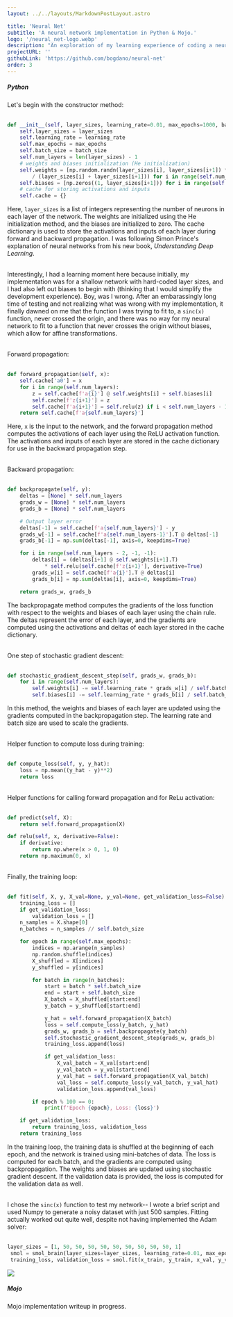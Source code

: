 ```yaml
---
layout: ../../layouts/MarkdownPostLayout.astro

title: 'Neural Net'
subtitle: 'A neural network implementation in Python & Mojo.'
logo: '/neural_net-logo.webp'
description: "An exploration of my learning experience of coding a neural network from scratch. I chose Python for this implementation because of my desire to port and compare it to the Mojo programming language, which aims to be, syntactically, a superset of Python."
projectURL: ''
githubLink: 'https://github.com/bogdano/neural-net'
order: 3
---
```


<h5 class="text-4xl mt-4 ml-1 text-bunker-600 dark:text-bunker-300 font-limelight leading-tight mb-2">
  Python
</h5>

Let's begin with the constructor method:<br /><br />

```python
def __init__(self, layer_sizes, learning_rate=0.01, max_epochs=1000, batch_size=20):
    self.layer_sizes = layer_sizes
    self.learning_rate = learning_rate
    self.max_epochs = max_epochs
    self.batch_size = batch_size
    self.num_layers = len(layer_sizes) - 1
    # weights and biases initialization (He initialization)
    self.weights = [np.random.randn(layer_sizes[i], layer_sizes[i+1]) * np.sqrt(4.
        / (layer_sizes[i] + layer_sizes[i+1])) for i in range(self.num_layers)]
    self.biases = [np.zeros((1, layer_sizes[i+1])) for i in range(self.num_layers)]
    # cache for storing activations and inputs
    self.cache = {}
```
Here, `layer_sizes` is a list of integers representing the number of neurons in each layer of the network. The weights are initialized using the He initialization
method, and the biases are initialized to zero. The cache dictionary is used to store the activations and inputs of each layer during forward and backward
propagation. I was following Simon Prince's explanation of neural networks from his new book, *Understanding Deep Learning*.<br /><br />

Interestingly, I had a learning moment here because initially, my implementation was for a shallow network with hard-coded layer sizes, and I had
also left out biases to begin with (thinking that I would simplify the development experience). Boy, was I wrong. After an embarassingly long time of testing
and not realizing what was wrong with my implementation, it finally dawned on me that the function I was trying to fit to, a `sinc(x)` function, never crossed the origin,
and there was no way for my neural network to fit to a function that never crosses the origin without biases, which allow for affine transformations.<br /><br />

Forward propagation:<br /><br />

```python
def forward_propagation(self, x):
    self.cache['a0'] = x
    for i in range(self.num_layers):
        z = self.cache[f'a{i}'] @ self.weights[i] + self.biases[i]
        self.cache[f'z{i+1}'] = z
        self.cache[f'a{i+1}'] = self.relu(z) if i < self.num_layers - 1 else z
    return self.cache[f'a{self.num_layers}']
```
Here, `x` is the input to the network, and the forward propagation method computes the activations of each layer using the ReLU activation function. The activations
and inputs of each layer are stored in the cache dictionary for use in the backward propagation step. <br /><br />

Backward propagation:<br /><br />

```python
def backpropagate(self, y):
    deltas = [None] * self.num_layers
    grads_w = [None] * self.num_layers
    grads_b = [None] * self.num_layers

    # Output layer error
    deltas[-1] = self.cache[f'a{self.num_layers}'] - y
    grads_w[-1] = self.cache[f'a{self.num_layers-1}'].T @ deltas[-1]
    grads_b[-1] = np.sum(deltas[-1], axis=0, keepdims=True)

    for i in range(self.num_layers - 2, -1, -1):
        deltas[i] = (deltas[i+1] @ self.weights[i+1].T)
            * self.relu(self.cache[f'z{i+1}'], derivative=True)
        grads_w[i] = self.cache[f'a{i}'].T @ deltas[i]
        grads_b[i] = np.sum(deltas[i], axis=0, keepdims=True)

    return grads_w, grads_b
```
The backpropagate method computes the gradients of the loss function with respect to the weights and biases of each layer using the chain rule. The deltas
represent the error of each layer, and the gradients are computed using the activations and deltas of each layer stored in the cache dictionary. <br /><br />

One step of stochastic gradient descent:<br /><br />

```python
def stochastic_gradient_descent_step(self, grads_w, grads_b):
    for i in range(self.num_layers):
        self.weights[i] -= self.learning_rate * grads_w[i] / self.batch_size
        self.biases[i] -= self.learning_rate * grads_b[i] / self.batch_size
```
In this method, the weights and biases of each layer are updated using the gradients computed in the backpropagation step. The learning rate and batch size are
used to scale the gradients. <br /><br />

Helper function to compute loss during training:<br /><br />

```python
def compute_loss(self, y, y_hat):
    loss = np.mean((y_hat - y)**2)
    return loss
```
<br />
Helper functions for calling forward propagation and for ReLu activation:<br /><br />

```python
def predict(self, X):
    return self.forward_propagation(X)

def relu(self, x, derivative=False):
    if derivative:
        return np.where(x > 0, 1, 0)
    return np.maximum(0, x)
```
<br />
Finally, the training loop:<br /><br />

```python
def fit(self, X, y, X_val=None, y_val=None, get_validation_loss=False):
    training_loss = []
    if get_validation_loss:
        validation_loss = []
    n_samples = X.shape[0]
    n_batches = n_samples // self.batch_size

    for epoch in range(self.max_epochs):
        indices = np.arange(n_samples)
        np.random.shuffle(indices)
        X_shuffled = X[indices]
        y_shuffled = y[indices]

        for batch in range(n_batches):
            start = batch * self.batch_size
            end = start + self.batch_size
            X_batch = X_shuffled[start:end]
            y_batch = y_shuffled[start:end]

            y_hat = self.forward_propagation(X_batch)
            loss = self.compute_loss(y_batch, y_hat)
            grads_w, grads_b = self.backpropagate(y_batch)
            self.stochastic_gradient_descent_step(grads_w, grads_b)
            training_loss.append(loss)

            if get_validation_loss:
                X_val_batch = X_val[start:end]
                y_val_batch = y_val[start:end]
                y_val_hat = self.forward_propagation(X_val_batch)
                val_loss = self.compute_loss(y_val_batch, y_val_hat)
                validation_loss.append(val_loss)

        if epoch % 100 == 0:
            print(f'Epoch {epoch}, Loss: {loss}')

    if get_validation_loss:
        return training_loss, validation_loss
    return training_loss
```
In the training loop, the training data is shuffled at the beginning of each epoch, and the network is trained using mini-batches of data. The loss is computed
for each batch, and the gradients are computed using backpropagation. The weights and biases are updated using stochastic gradient descent. If the validation
data is provided, the loss is computed for the validation data as well. <br /><br />

I chose the `sinc(x)` function to test my network-- I wrote a brief script and used Numpy to generate a noisy dataset with just 500 samples. Fitting actually worked out quite well, despite not having implemented the Adam solver: <br /> <br />

```python
layer_sizes = [1, 50, 50, 50, 50, 50, 50, 50, 50, 50, 1]
 smol = smol_brain(layer_sizes=layer_sizes, learning_rate=0.01, max_epochs=1000, batch_size=20)
 training_loss, validation_loss = smol.fit(x_train, y_train, x_val, y_val, get_validation_loss=True)
```

<img src="/output.png" class="mx-auto rounded mt-2">

<h5 class="text-4xl mt-8 ml-1 text-bunker-600 dark:text-bunker-300 font-limelight leading-tight mb-2">
  Mojo
</h5>

Mojo implementation writeup in progress.
